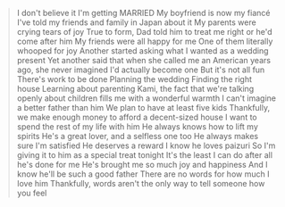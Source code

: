 >I don't believe it
>I'm getting MARRIED
>My boyfriend is now my fiancé
>I've told my friends and family in Japan about it
>My parents were crying tears of joy
>True to form, Dad told him to treat me right or he'd come after him
>My friends were all happy for me
>One of them literally whooped for joy
>Another started asking what I wanted as a wedding present
>Yet another said that when she called me an American years ago, she never imagined I'd actually become one
>But it's not all fun
>There's work to be done
>Planning the wedding
>Finding the right house
>Learning about parenting
>Kami, the fact that we're talking openly about children fills me with a wonderful warmth
>I can't imagine a better father than him
>We plan to have at least five kids
>Thankfully, we make enough money to afford a decent-sized house
>I want to spend the rest of my life with him
>He always knows how to lift my spirits
>He's a great lover, and a selfless one too
>He always makes sure I'm satisfied
>He deserves a reward
>I know he loves paizuri
>So I'm giving it to him as a special treat tonight
>It's the least I can do after all he's done for me
>He's brought me so much joy and happiness
>And I know he'll be such a good father
>There are no words for how much I love him
>Thankfully, words aren't the only way to tell someone how you feel